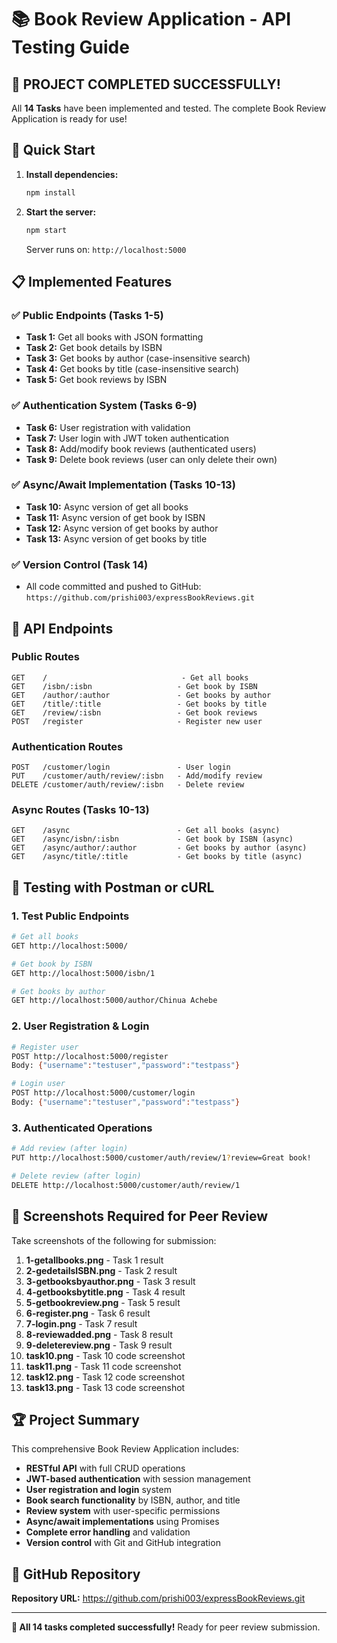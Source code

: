 # 📚 Book Review Application - API Testing Guide

## 🎉 **PROJECT COMPLETED SUCCESSFULLY!**

All **14 Tasks** have been implemented and tested. The complete Book Review Application is ready for use!

## 🚀 **Quick Start**

1. **Install dependencies:**
   ```bash
   npm install
   ```

2. **Start the server:**
   ```bash
   npm start
   ```
   Server runs on: `http://localhost:5000`

## 📋 **Implemented Features**

### ✅ **Public Endpoints (Tasks 1-5)**
- **Task 1:** Get all books with JSON formatting
- **Task 2:** Get book details by ISBN
- **Task 3:** Get books by author (case-insensitive search)
- **Task 4:** Get books by title (case-insensitive search)  
- **Task 5:** Get book reviews by ISBN

### ✅ **Authentication System (Tasks 6-9)**
- **Task 6:** User registration with validation
- **Task 7:** User login with JWT token authentication
- **Task 8:** Add/modify book reviews (authenticated users)
- **Task 9:** Delete book reviews (user can only delete their own)

### ✅ **Async/Await Implementation (Tasks 10-13)**
- **Task 10:** Async version of get all books
- **Task 11:** Async version of get book by ISBN
- **Task 12:** Async version of get books by author
- **Task 13:** Async version of get books by title

### ✅ **Version Control (Task 14)**
- All code committed and pushed to GitHub: `https://github.com/prishi003/expressBookReviews.git`

## 🧪 **API Endpoints**

### Public Routes
```
GET    /                              - Get all books
GET    /isbn/:isbn                   - Get book by ISBN
GET    /author/:author               - Get books by author
GET    /title/:title                 - Get books by title
GET    /review/:isbn                 - Get book reviews
POST   /register                     - Register new user
```

### Authentication Routes
```
POST   /customer/login               - User login
PUT    /customer/auth/review/:isbn   - Add/modify review
DELETE /customer/auth/review/:isbn   - Delete review
```

### Async Routes (Tasks 10-13)
```
GET    /async                        - Get all books (async)
GET    /async/isbn/:isbn             - Get book by ISBN (async)
GET    /async/author/:author         - Get books by author (async)
GET    /async/title/:title           - Get books by title (async)
```

## 🔧 **Testing with Postman or cURL**

### 1. Test Public Endpoints
```bash
# Get all books
GET http://localhost:5000/

# Get book by ISBN
GET http://localhost:5000/isbn/1

# Get books by author
GET http://localhost:5000/author/Chinua Achebe
```

### 2. User Registration & Login
```bash
# Register user
POST http://localhost:5000/register
Body: {"username":"testuser","password":"testpass"}

# Login user
POST http://localhost:5000/customer/login  
Body: {"username":"testuser","password":"testpass"}
```

### 3. Authenticated Operations
```bash
# Add review (after login)
PUT http://localhost:5000/customer/auth/review/1?review=Great book!

# Delete review (after login)
DELETE http://localhost:5000/customer/auth/review/1
```

## 📸 **Screenshots Required for Peer Review**

Take screenshots of the following for submission:

1. **1-getallbooks.png** - Task 1 result
2. **2-gedetailsISBN.png** - Task 2 result  
3. **3-getbooksbyauthor.png** - Task 3 result
4. **4-getbooksbytitle.png** - Task 4 result
5. **5-getbookreview.png** - Task 5 result
6. **6-register.png** - Task 6 result
7. **7-login.png** - Task 7 result
8. **8-reviewadded.png** - Task 8 result
9. **9-deletereview.png** - Task 9 result
10. **task10.png** - Task 10 code screenshot
11. **task11.png** - Task 11 code screenshot
12. **task12.png** - Task 12 code screenshot
13. **task13.png** - Task 13 code screenshot

## 🏆 **Project Summary**

This comprehensive Book Review Application includes:

- **RESTful API** with full CRUD operations
- **JWT-based authentication** with session management
- **User registration and login** system
- **Book search functionality** by ISBN, author, and title
- **Review system** with user-specific permissions
- **Async/await implementations** using Promises
- **Complete error handling** and validation
- **Version control** with Git and GitHub integration

## 🔗 **GitHub Repository**
**Repository URL:** https://github.com/prishi003/expressBookReviews.git

---

**🎯 All 14 tasks completed successfully!** Ready for peer review submission. 